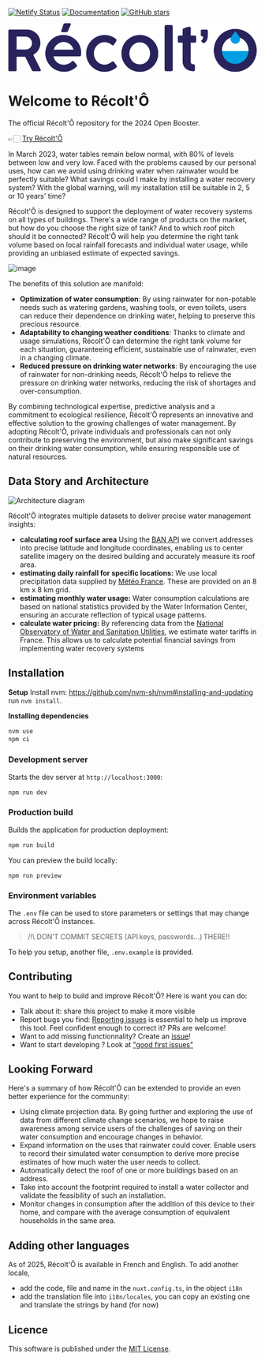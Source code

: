 [![Netlify Status](https://api.netlify.com/api/v1/badges/2a8dd64d-a24e-495b-93bc-d1ec3382cf89/deploy-status)](https://app.netlify.com/sites/recolto/deploys) [![Documentation](https://readthedocs.org/projects/recolto/badge/?version=latest)](https://recolto.readthedocs.io/)
[![GitHub stars](https://img.shields.io/github/stars/makinacorpus/RecoltO)](https://github.com/makinacorpus/RecoltO/stargazers)

![RecoltO](/public/assets/logo_recolto_violet.png)


# Welcome to Récolt'Ô

The official Récolt'Ô repository for the 2024 Open Booster.

👉🏻 [Try Récolt'Ô](https://recolto.netlify.app/)

In March 2023, water tables remain below normal, with 80% of levels between low and very low. Faced with the problems caused by our personal uses, how can we avoid using drinking water when rainwater would be perfectly suitable? What savings could I make by installing a water recovery system? With the global warning, will my installation still be suitable in 2, 5 or 10 years' time?

Récolt'Ô is designed to support the deployment of water recovery systems on all types of buildings. There's a wide range of products on the market, but how do you choose the right size of tank? And to which roof pitch should it be connected? Récolt'Ô will help you determine the right tank volume based on local rainfall forecasts and individual water usage, while providing an unbiased estimate of expected savings.

![image](https://makina-corpus.com/sites/default/files/styles/600x500/public/2023-11/image.png.webp?itok=W9s7EmsA)

The benefits of this solution are manifold:
* **Optimization of water consumption**: By using rainwater for non-potable needs such as watering gardens, washing tools, or even toilets, users can reduce their dependence on drinking water, helping to preserve this precious resource.
* **Adaptability to changing weather conditions**: Thanks to climate and usage simulations, Récolt'Ô can determine the right tank volume for each situation, guaranteeing efficient, sustainable use of rainwater, even in a changing climate.
* **Reduced pressure on drinking water networks**: By encouraging the use of rainwater for non-drinking needs, Récolt'Ô helps to relieve the pressure on drinking water networks, reducing the risk of shortages and over-consumption.

By combining technological expertise, predictive analysis and a commitment to ecological resilience, Récolt'Ô represents an innovative and effective solution to the growing challenges of water management. By adopting Récolt'Ô, private individuals and professionals can not only contribute to preserving the environment, but also make significant savings on their drinking water consumption, while ensuring responsible use of natural resources.


## Data Story and Architecture

![Architecture diagram](project_architecture.png)

Récolt'Ô integrates multiple datasets to deliver precise water management insights:

- **calculating roof surface area**
Using the [BAN API](https://www.data.gouv.fr/fr/dataservices/api-adresse-base-adresse-nationale-ban/) we convert addresses into precise latitude and longitude coordinates, enabling us to center satellite imagery on the desired building and accurately measure its roof area.
- **estimating daily rainfall for specific locations:**
We use local precipitation data supplied by [Météo France](https://meteo.data.gouv.fr/). These are provided on an 8 km x 8 km grid.
- **estimating monthly water usage:**
Water consumption calculations are based on national statistics provided by the Water Information Center, ensuring an accurate reflection of typical usage patterns.
- **calculate water pricing:**
By referencing data from the [National Observatory of Water and Sanitation Utilities](https://www.services.eaufrance.fr/), we estimate water tariffs in France. This allows us to calculate potential financial savings from implementing water recovery systems

## Installation

**Setup**
Install nvm: https://github.com/nvm-sh/nvm#installing-and-updating
run `nvm install`.

**Installing dependencies**

```bash
nvm use
npm ci
```

### Development server

Starts the dev server at `http://localhost:3000`:

```bash
npm run dev
```

### Production build

Builds the application for production deployment:

```bash
npm run build
```

You can preview the build locally:

```bash
npm run preview
```

### Environment variables
The `.env` file can be used to store parameters or settings that may change across Récolt'Ô instances.

> /!\ DON’T COMMIT SECRETS (API keys, passwords…) THERE!!

To help you setup, another file, `.env.example` is provided.

## Contributing

You want to help to build and improve Récolt'Ô? Here is want you can do:
- Talk about it: share this project to make it more visible
- Report bugs you find: [Reporting issues](https://github.com/makinacorpus/Recolto/issues) is essential to help us improve this tool. Feel confident enough to correct it? PRs are welcome!
- Want to add missing functionnality? Create an [issue](https://github.com/makinacorpus/Recolto/issues)!
- Want to start developing ? Look at ["good first issues"](https://github.com/makinacorpus/recolto/issues?q=is%3Aopen+is%3Aissue+label%3A%22good+first+issue%22)

## Looking Forward

Here's a summary of how Récolt'Ô can be extended to provide an even better experience for the community:
- Using climate projection data. By going further and exploring the use of data from different climate change scenarios, we hope to raise awareness among service users of the challenges of saving on their water consumption and encourage changes in behavior.
- Expand information on the uses that rainwater could cover. Enable users to record their simulated water consumption to derive more precise estimates of how much water the user needs to collect.
- Automatically detect the roof of one or more buildings based on an address.
- Take into account the footprint required to install a water collector and validate the feasibility of such an installation.
- Monitor changes in consumption after the addition of this device to their home, and compare with the average consumption of equivalent households in the same area.


## Adding other languages
As of 2025, Récolt'Ô is available in French and English. To add another locale,
- add the code, file and name in the `nuxt.config.ts`, in the object `i18n`
- add the translation file into `i18n/locales`, you can copy an existing one and translate the strings by hand (for now)

## Licence

This software is published under the [MIT License](./LICENCE.md).

